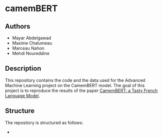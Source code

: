 # camemBERT

## Authors

- Mayar Abdelgawad 
- Maxime Chalumeau
- Marceau Nahon
- Mehdi Noureddine

## Description

This repository contains the code and the data used for the Advanced Machine Learning project on the CamemBERT model. The goal of this project is to reproduce the results of the paper [CamemBERT: a Tasty French Language Model](https://arxiv.org/abs/1911.03894).

## Structure

The repository is structured as follows:

-


